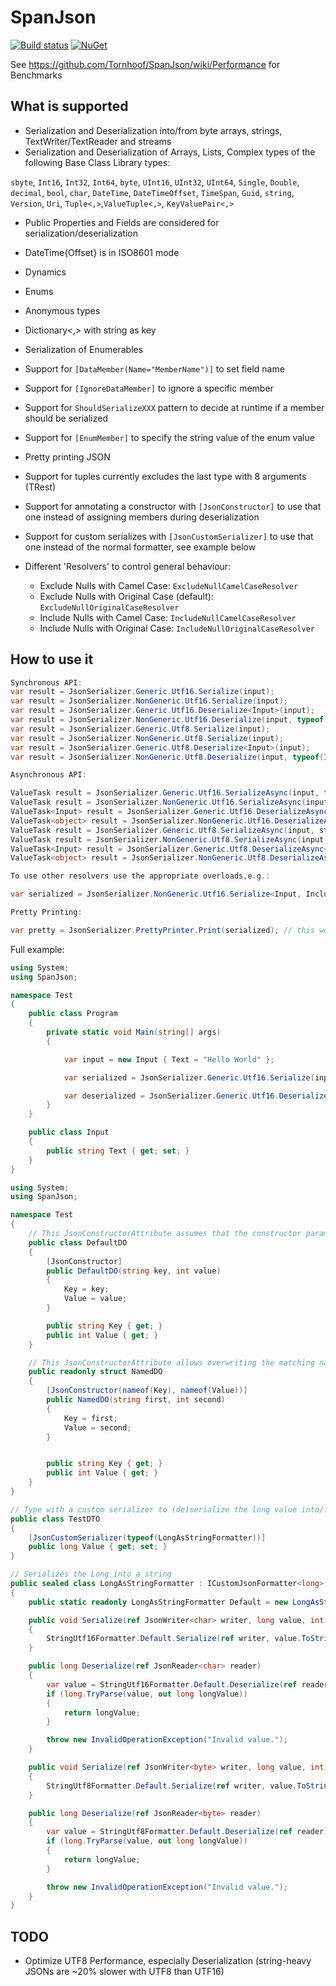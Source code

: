 # SpanJson
[![Build status](https://ci.appveyor.com/api/projects/status/h49loskhn09g03in/branch/master?svg=true)](https://ci.appveyor.com/project/Tornhoof/spanjson/branch/master)
[![NuGet](https://img.shields.io/nuget/v/SpanJson.svg)](https://www.nuget.org/packages/SpanJson)

See https://github.com/Tornhoof/SpanJson/wiki/Performance for Benchmarks

## What is supported ##
- Serialization and Deserialization into/from byte arrays, strings, TextWriter/TextReader and streams
- Serialization and Deserialization of Arrays, Lists, Complex types of the following Base Class Library types:

``sbyte``, ``Int16``, ``Int32``, ``Int64``, ``byte``,
``UInt16``, ``UInt32``, ``UInt64``, ``Single``, ``Double``,
``decimal``, ``bool``, ``char``, ``DateTime``, ``DateTimeOffset``,
``TimeSpan``, ``Guid``, ``string``, ``Version``, ``Uri``, ``Tuple<,>``,``ValueTuple<,>``, ``KeyValuePair<,>``

- Public Properties and Fields are considered for serialization/deserialization
- DateTime{Offset} is in ISO8601 mode  
- Dynamics
- Enums
- Anonymous types
- Dictionary<,> with string as key
- Serialization of Enumerables
- Support for ``[DataMember(Name="MemberName")]`` to set field name
- Support for ``[IgnoreDataMember]`` to ignore a specific member
- Support for ``ShouldSerializeXXX`` pattern to decide at runtime if a member should be serialized
- Support for ``[EnumMember]`` to specify the string value of the enum value
- Pretty printing JSON
- Support for tuples currently excludes the last type with 8 arguments (TRest)
- Support for annotating a constructor with ``[JsonConstructor]`` to use that one instead of assigning members during deserialization
- Support for custom serializes with ``[JsonCustomSerializer]`` to use that one instead of the normal formatter, see example below

- Different 'Resolvers' to control general behaviour:
  - Exclude Nulls with Camel Case: ``ExcludeNullCamelCaseResolver``
  - Exclude Nulls with Original Case (default): ``ExcludeNullOriginalCaseResolver``
  - Include Nulls with Camel Case: ``IncludeNullCamelCaseResolver``
  - Include Nulls with Original Case: ``IncludeNullOriginalCaseResolver``
 
 
## How to use it ##
```csharp
Synchronous API:
var result = JsonSerializer.Generic.Utf16.Serialize(input);
var result = JsonSerializer.NonGeneric.Utf16.Serialize(input);
var result = JsonSerializer.Generic.Utf16.Deserialize<Input>(input);
var result = JsonSerializer.NonGeneric.Utf16.Deserialize(input, typeof(Input));
var result = JsonSerializer.Generic.Utf8.Serialize(input);
var result = JsonSerializer.NonGeneric.Utf8.Serialize(input);
var result = JsonSerializer.Generic.Utf8.Deserialize<Input>(input);
var result = JsonSerializer.NonGeneric.Utf8.Deserialize(input, typeof(Input));

Asynchronous API:

ValueTask result = JsonSerializer.Generic.Utf16.SerializeAsync(input, textWriter, cancellationToken);
ValueTask result = JsonSerializer.NonGeneric.Utf16.SerializeAsync(input, textWriter, cancellationToken);
ValueTask<Input> result = JsonSerializer.Generic.Utf16.DeserializeAsync<Input>(textReader,cancellationToken);
ValueTask<object> result = JsonSerializer.NonGeneric.Utf16.DeserializeAsync(textReader,typeof(Input),cancellationToken);
ValueTask result = JsonSerializer.Generic.Utf8.SerializeAsync(input, stream, cancellationToken);
ValueTask result = JsonSerializer.NonGeneric.Utf8.SerializeAsync(input, stream, cancellationToken);
ValueTask<Input> result = JsonSerializer.Generic.Utf8.DeserializeAsync<Input>(input, stream, cancellationToken);
ValueTask<object> result = JsonSerializer.NonGeneric.Utf8.DeserializeAsync(input, stream, typeof(Input) cancellationToken);

To use other resolvers use the appropriate overloads,e.g.:

var serialized = JsonSerializer.NonGeneric.Utf16.Serialize<Input, IncludeNullsOriginalCaseResolver<char>>(includeNull);

Pretty Printing:

var pretty = JsonSerializer.PrettyPrinter.Print(serialized); // this works by reading the JSON and writing it out again with spaces and line breaks

```

Full example:
```csharp
using System;
using SpanJson;

namespace Test
{
    public class Program
    {
        private static void Main(string[] args)
        {

            var input = new Input { Text = "Hello World" };

            var serialized = JsonSerializer.Generic.Utf16.Serialize(input);

            var deserialized = JsonSerializer.Generic.Utf16.Deserialize<Input>(serialized);
        }
    }

    public class Input
    {
        public string Text { get; set; }
    }
}
```

```csharp
using System;
using SpanJson;

namespace Test
{
	// This JsonConstructorAttribute assumes that the constructor parameter names are the same as the member names (case insensitive comparison, order is not important)
	public class DefaultDO
	{
		[JsonConstructor]
		public DefaultDO(string key, int value)
		{
			Key = key;
			Value = value;
		}

		public string Key { get; }
		public int Value { get; }
	}

	// This JsonConstructorAttribute allows overwriting the matching names of the constructor parameter names to allow for different member names vs. constructor parameter names, order is important here
	public readonly struct NamedDO
	{
		[JsonConstructor(nameof(Key), nameof(Value))]
		public NamedDO(string first, int second)
		{
			Key = first;
			Value = second;
		}


		public string Key { get; }
		public int Value { get; }
	}
}
```

```csharp
// Type with a custom serializer to (de)serialize the long value into/from string
public class TestDTO
{
    [JsonCustomSerializer(typeof(LongAsStringFormatter))]
    public long Value { get; set; }
}

// Serializes the Long into a string
public sealed class LongAsStringFormatter : ICustomJsonFormatter<long>
{
    public static readonly LongAsStringFormatter Default = new LongAsStringFormatter();

    public void Serialize(ref JsonWriter<char> writer, long value, int nestingLimit)
    {
        StringUtf16Formatter.Default.Serialize(ref writer, value.ToString(CultureInfo.InvariantCulture), nestingLimit);
    }

    public long Deserialize(ref JsonReader<char> reader)
    {
        var value = StringUtf16Formatter.Default.Deserialize(ref reader);
        if (long.TryParse(value, out long longValue))
        {
            return longValue;
        }

        throw new InvalidOperationException("Invalid value.");
    }

    public void Serialize(ref JsonWriter<byte> writer, long value, int nestingLimit)
    {
        StringUtf8Formatter.Default.Serialize(ref writer, value.ToString(CultureInfo.InvariantCulture), nestingLimit);
    }

    public long Deserialize(ref JsonReader<byte> reader)
    {
        var value = StringUtf8Formatter.Default.Deserialize(ref reader);
        if (long.TryParse(value, out long longValue))
        {
            return longValue;
        }

        throw new InvalidOperationException("Invalid value.");
    }
}
```

## TODO ##
- Optimize UTF8 Performance, especially Deserialization (string-heavy JSONs are ~20% slower with UTF8 than UTF16)

